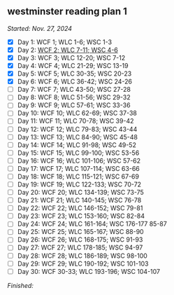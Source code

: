 ## westminster reading plan 1

*Started: Nov. 27, 2024*

- [x] Day 1: WCF 1; WLC 1-6; WSC 1-3
- [x] Day 2: [WCF 2; WLC 7-11; WSC 4-6](./2024-11-28-thankful-for-God.md)
- [x] Day 3: WCF 3; WLC 12-20; WSC 7-12
- [x] Day 4: WCF 4; WLC 21-29; WSC 13-19
- [x] Day 5: WCF 5; WLC 30-35; WSC 20-23
- [x] Day 6: WCF 6; WLC 36-42; WSC 24-26
- [ ] Day 7: WCF 7; WLC 43-50; WSC 27-28
- [ ] Day 8: WCF 8; WLC 51-56; WSC 29-32
- [ ] Day 9: WCF 9; WLC 57-61; WSC 33-36
- [ ] Day 10: WCF 10; WLC 62-69; WSC 37-38
- [ ] Day 11: WCF 11; WLC 70-78; WSC 39-42
- [ ] Day 12: WCF 12; WLC 79-83; WSC 43-44
- [ ] Day 13: WCF 13; WLC 84-90; WSC 45-48
- [ ] Day 14: WCF 14; WLC 91-98; WSC 49-52
- [ ] Day 15: WCF 15; WLC 99-100; WSC 53-56
- [ ] Day 16: WCF 16; WLC 101-106; WSC 57-62
- [ ] Day 17: WCF 17; WLC 107-114; WSC 63-66
- [ ] Day 18: WCF 18; WLC 115-121; WSC 67-69
- [ ] Day 19: WCF 19; WLC 122-133; WSC 70-72
- [ ] Day 20: WCF 20; WLC 134-139; WSC 73-75
- [ ] Day 21: WCF 21; WLC 140-145; WSC 76-78
- [ ] Day 22: WCF 22; WLC 146-152; WSC 79-81
- [ ] Day 23: WCF 23; WLC 153-160; WSC 82-84
- [ ] Day 24: WCF 24; WLC 161-164; WSC 176-177 85-87
- [ ] Day 25: WCF 25; WLC 165-167; WSC 88-90
- [ ] Day 26: WCF 26; WLC 168-175; WSC 91-93
- [ ] Day 27: WCF 27; WLC 178-185; WSC 94-97
- [ ] Day 28: WCF 28; WLC 186-189; WSC 98-100
- [ ] Day 29: WCF 29; WLC 190-192; WSC 101-103
- [ ] Day 30: WCF 30-33; WLC 193-196; WSC 104-107

*Finished:*